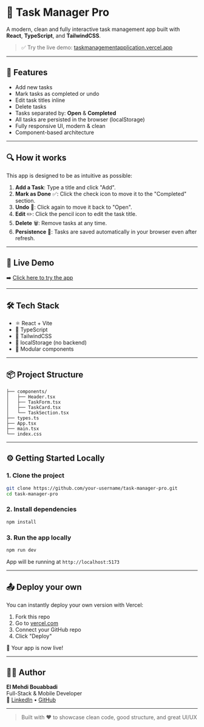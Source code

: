 # 🚀 Task Manager Pro

A modern, clean and fully interactive task management app built with **React**, **TypeScript**, and **TailwindCSS**.

> ✅ Try the live demo: [taskmanagementapplication.vercel.app](https://taskmanagementapplication.vercel.app)

---

## 🎯 Features

- Add new tasks
- Mark tasks as completed or undo
- Edit task titles inline
- Delete tasks
- Tasks separated by: **Open** & **Completed**
- All tasks are persisted in the browser (localStorage)
- Fully responsive UI, modern & clean
- Component-based architecture

---

## 🔍 How it works

This app is designed to be as intuitive as possible:

1. **Add a Task**: Type a title and click "Add".
2. **Mark as Done** ✅: Click the check icon to move it to the "Completed" section.
3. **Undo** 🔁: Click again to move it back to "Open".
4. **Edit** ✏️: Click the pencil icon to edit the task title.
5. **Delete** 🗑️: Remove tasks at any time.
6. **Persistence** 🧠: Tasks are saved automatically in your browser even after refresh.

---

## 📸 Live Demo

➡️ [Click here to try the app](https://task-manager.vercel.app)

---

## 🛠️ Tech Stack

- ⚛️ React + Vite
- 💬 TypeScript
- 🎨 TailwindCSS
- 🧠 localStorage (no backend)
- 🔩 Modular components

---

## 📦 Project Structure

```src/
├── components/
│   ├── Header.tsx
│   ├── TaskForm.tsx
│   ├── TaskCard.tsx
│   └── TaskSection.tsx
├── types.ts
├── App.tsx
├── main.tsx
└── index.css
```

---

## ⚙️ Getting Started Locally

### 1. Clone the project

```bash
git clone https://github.com/your-username/task-manager-pro.git
cd task-manager-pro
```

### 2. Install dependencies

```bash
npm install
```

### 3. Run the app locally

```bash
npm run dev
```

App will be running at `http://localhost:5173`

---

## 📤 Deploy your own

You can instantly deploy your own version with Vercel:

1. Fork this repo
2. Go to [vercel.com](https://vercel.com)
3. Connect your GitHub repo
4. Click "Deploy"

🎉 Your app is now live!

---

## 👨‍💻 Author

**El Mehdi Bouabbadi**  
Full-Stack & Mobile Developer  
🔗 [LinkedIn](https://www.linkedin.com/in/ebouabbadi) • [GitHub](https://github.com/ebouabbadi)

---

> Built with ❤️ to showcase clean code, good structure, and great UI/UX
